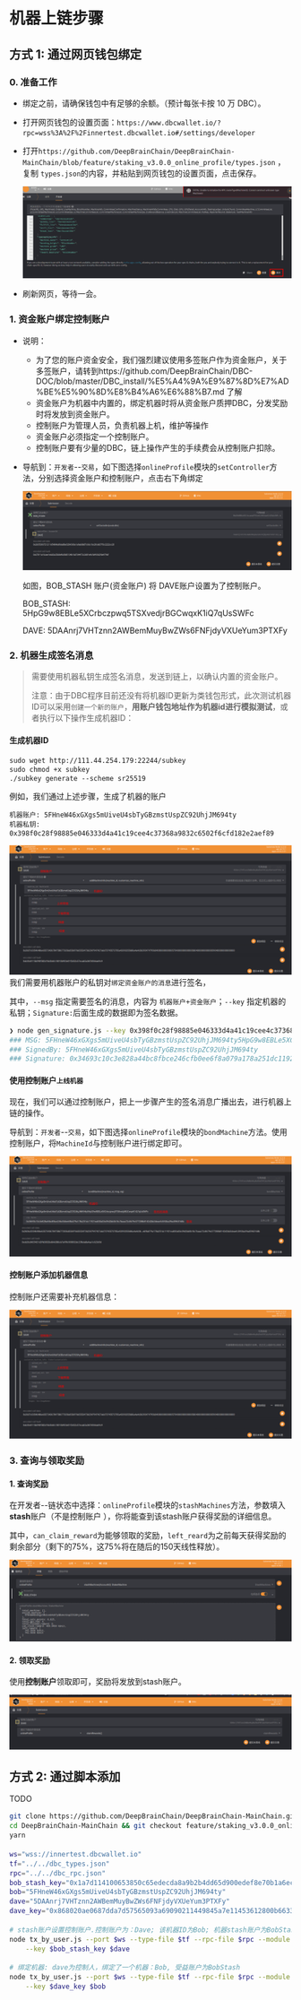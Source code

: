 # 机器上链步骤

## 方式 1: 通过网页钱包绑定

### 0. 准备工作

+ 绑定之前，请确保钱包中有足够的余额。（预计每张卡按 10 万 DBC）。
+ 打开网页钱包的设置页面：`https://www.dbcwallet.io/?rpc=wss%3A%2F%2Finnertest.dbcwallet.io#/settings/developer`

+ 打开`https://github.com/DeepBrainChain/DeepBrainChain-MainChain/blob/feature/staking_v3.0.0_online_profile/types.json` ，复制 `types.json`的内容，并粘贴到网页钱包的设置页面，点击保存。

  ![](bonding_machine.assets/火狐截图_2021-06-01T08-25-33.414Z.png)

+ 刷新网页，等待一会。

### 1. 资金账户绑定控制账户

+ 说明：

  + 为了您的账户资金安全，我们强烈建议使用多签账户作为资金账户，关于多签账户，请转到https://github.com/DeepBrainChain/DBC-DOC/blob/master/DBC_install/%E5%A4%9A%E9%87%8D%E7%AD%BE%E5%90%8D%E8%B4%A6%E6%88%B7.md 了解
  +  资金账户为机器中内置的，绑定机器时将从资金账户质押DBC，分发奖励时将发放到资金账户。
  + 控制账户为管理人员，负责机器上机，维护等操作
  + 资金账户必须指定一个控制账户。
  + 控制账户要有少量的DBC，链上操作产生的手续费会从控制账户扣除。

+ 导航到：`开发者`--`交易`，如下图选择`onlineProfile`模块的`setController`方法，分别选择资金账户和控制账户，点击右下角绑定

  ![image-20210629104434008](bonding_machine.assets/image-20210629104434008.png)

  如图，BOB_STASH 账户(资金账户) 将 DAVE账户设置为了控制账户。

  BOB_STASH: 5HpG9w8EBLe5XCrbczpwq5TSXvedjrBGCwqxK1iQ7qUsSWFc

  DAVE: 5DAAnrj7VHTznn2AWBemMuyBwZWs6FNFjdyVXUeYum3PTXFy
### 2. 机器生成签名消息

> 需要使用机器私钥生成签名消息，发送到链上，以确认内置的资金账户。
>
> 注意：由于DBC程序目前还没有将机器ID更新为类钱包形式，此次测试机器ID可以采用`创建一个新的账户`，**用账户钱包地址作为机器id进行模拟测试**，或者执行以下操作生成机器ID：

#### 生成机器ID

```
sudo wget http://111.44.254.179:22244/subkey
sudo chmod +x subkey
./subkey generate --scheme sr25519
```

例如，我们通过上述步骤，生成了机器的账户

```
机器账户: 5FHneW46xGXgs5mUiveU4sbTyGBzmstUspZC92UhjJM694ty
机器私钥: 0x398f0c28f98885e046333d4a41c19cee4c37368a9832c6502f6cfd182e2aef89
```

![image-20210629110344708](bonding_machine.assets/image-20210629110344708.png)我们需要用机器账户的私钥对`绑定资金账户的消息`进行签名，

其中，`--msg` 指定需要签名的消息，内容为 `机器账户+资金账户`；`--key` 指定机器的私钥；`Signature:`后面生成的数据即为签名数据。

```bash
❯ node gen_signature.js --key 0x398f0c28f98885e046333d4a41c19cee4c37368a9832c6502f6cfd182e2aef89 --msg 5FHneW46xGXgs5mUiveU4sbTyGBzmstUspZC92UhjJM694ty5HpG9w8EBLe5XCrbczpwq5TSXvedjrBGCwqxK1iQ7qUsSWFc
### MSG: 5FHneW46xGXgs5mUiveU4sbTyGBzmstUspZC92UhjJM694ty5HpG9w8EBLe5XCrbczpwq5TSXvedjrBGCwqxK1iQ7qUsSWFc
### SignedBy: 5FHneW46xGXgs5mUiveU4sbTyGBzmstUspZC92UhjJM694ty
### Signature: 0x34693c10c3e828a44bc8fbce246cfb0ee6f8a079a178a251dc11921ea830a03e39d2bb0b18c7baaa72c8679e377288b8142d2bb3deaefc5f43ba39ad5965168b
```

#### 使用控制账户`上线机器`

现在，我们可以通过控制账户，把上一步骤产生的签名消息广播出去，进行机器上链的操作。

导航到：`开发者`--`交易`，如下图选择`onlineProfile`模块的`bondMachine`方法。使用控制账户，将`MachineId`与控制账户进行绑定即可。

![image-20210629105837275](bonding_machine.assets/image-20210629105837275.png)

#### 控制账户添加机器信息

控制账户还需要补充机器信息：

![image-20210629110250436](bonding_machine.assets/image-20210629110250436.png)

### 3. 查询与领取奖励

#### 1. 查询奖励

在开发者--链状态中选择：`onlineProfile`模块的`stashMachines`方法，参数填入**stash**账户（不是控制账户 ），你将能查到该stash账户获得奖励的详细信息。

其中，`can_claim_reward`为能够领取的奖励，`left_reard`为之前每天获得奖励的剩余部分（剩下的75%，这75%将在随后的150天线性释放）。

![image-20210623143656481](bonding_machine.assets/image-20210623143656481.png)

#### 2. 领取奖励

使用**控制账户**领取即可，奖励将发放到stash账户。

![image-20210623144049700](bonding_machine.assets/image-20210623144049700.png)

## 方式 2: 通过脚本添加

TODO

```bash
git clone https://github.com/DeepBrainChain/DeepBrainChain-MainChain.git
cd DeepBrainChain-MainChain && git checkout feature/staking_v3.0.0_online_profile && cd scripts/test_script
yarn

ws="wss://innertest.dbcwallet.io"
tf="../../dbc_types.json"
rpc="../../dbc_rpc.json"
bob_stash_key="0x1a7d114100653850c65edecda8a9b2b4dd65d900edef8e70b1a6ecdcda967056"
bob="5FHneW46xGXgs5mUiveU4sbTyGBzmstUspZC92UhjJM694ty"
dave="5DAAnrj7VHTznn2AWBemMuyBwZWs6FNFjdyVXUeYum3PTXFy"
dave_key="0x868020ae0687dda7d57565093a69090211449845a7e11453612800b663307246"

# stash账户设置控制账户.控制账户为：Dave; 该机器ID为Bob; 机器stash账户为BobStash:
node tx_by_user.js --port $ws --type-file $tf --rpc-file $rpc --module onlineProfile --func setController \
    --key $bob_stash_key $dave

# 绑定机器: dave为控制人，绑定了一个机器：Bob, 受益账户为BobStash
node tx_by_user.js --port $ws --type-file $tf --rpc-file $rpc --module onlineProfile --func bondMachine \
    --key $dave_key $bob
```
